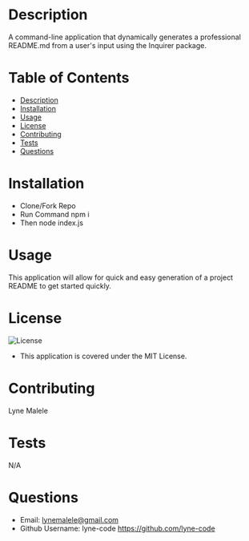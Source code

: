 # Description
A command-line application that dynamically generates a professional README.md from a user's input using the Inquirer package.

# Table of Contents
  * [Description](https://github.com/lyne-code/initiate-that-readme/blob/master/README.md#description)
  * [Installation](https://github.com/lyne-code/initiate-that-readme/blob/master/README.md#installation)
  * [Usage](https://github.com/lyne-code/initiate-that-readme/blob/master/README.md#usage)
  * [License](https://github.com/lyne-code/initiate-that-readme/blob/master/README.md#license)
  * [Contributing](https://github.com/lyne-code/initiate-that-readme/blob/master/README.md#contributing)
  * [Tests](https://github.com/lyne-code/initiate-that-readme/blob/master/README.md#tests)
  * [Questions](https://github.com/lyne-code/initiate-that-readme/blob/master/README.md#questions)
  
 # Installation
   * Clone/Fork Repo
   * Run Command npm i
   * Then node index.js
 
 # Usage
   This application will allow for quick and easy generation of a project README to get started quickly.
 
 # License
 ![License](https://img.shields.io/github/license/macklinu/mit-license.svg)
 - This application is covered under the MIT License.
  
 
 # Contributing
   Lyne Malele
 
 # Tests
   N/A
 
 # Questions
   * Email: lynemalele@gmail.com
   * Github Username: lyne-code https://github.com/lyne-code
